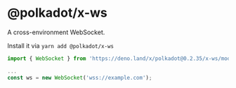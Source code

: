 # @polkadot/x-ws

A cross-environment WebSocket.

Install it via `yarn add @polkadot/x-ws`

```js
import { WebSocket } from 'https://deno.land/x/polkadot@0.2.35/x-ws/mod.ts';

...
const ws = new WebSocket('wss://example.com');
```
